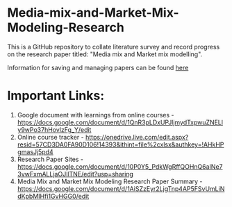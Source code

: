 # Media-mix-and-Market-Mix-Modeling-Research

This is a GitHub repository to collate literature survey and record progress on the research paper titled: "Media mix and Market mix modelling". 


Information for saving and managing papers can be found <a href="./Instructions on saving papers.md">here</a>


# Important Links:

1. Google document with learnings from online courses - https://docs.google.com/document/d/1QnR3pLDxUPJljmydTxpwuZNELly9wPo37hHovlzFg_Y/edit
2. Online course tracker - https://onedrive.live.com/edit.aspx?resid=57CD3DA0FA90D106!14393&ithint=file%2cxlsx&authkey=!AHkHPgmasJj5pd4
3. Research Paper Sites - https://docs.google.com/document/d/10P0Y5_PdkWgRffQOHnQ6aINe73vwFxmALLjaOJIlTNE/edit?usp=sharing
4. Media Mix and Market Mix Modeling Research Paper Summary -  https://docs.google.com/document/d/1AiSZzEyr2LjgTnp4AP5FSvUmLiNdKpbMIHfi1GvHGG0/edit
